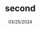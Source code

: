 ---
image: https://th.bing.com/th?id=OIP.HU0uGo6yyhR-i6MOjJZuEQHaHa&w=250&h=250&c=8&rs=1&qlt=90&o=6&dpr=1.3&pid=3.1&rm=2
date: 03/25/2024
title: second
---